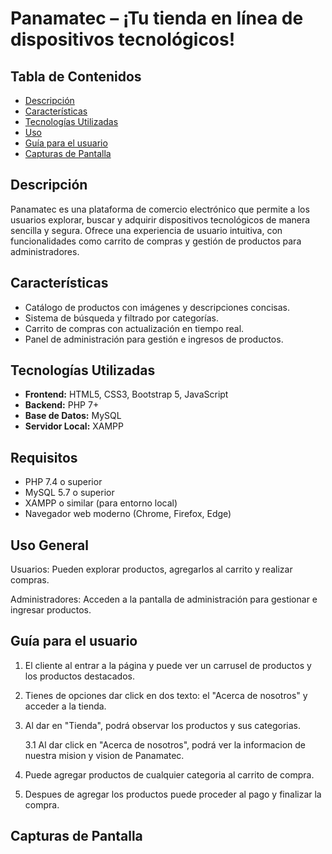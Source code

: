 # Panamatec – ¡Tu tienda en línea de dispositivos tecnológicos!

## Tabla de Contenidos

- [Descripción](#descripción)
- [Características](#características)
- [Tecnologías Utilizadas](#tecnologías-utilizadas)
- [Uso](#uso)
- [Guía para el usuario](#guía-para-el-usuario)
- [Capturas de Pantalla](#capturas-de-pantalla)

## Descripción

Panamatec es una plataforma de comercio electrónico que permite a los usuarios explorar, buscar y adquirir dispositivos tecnológicos de manera sencilla y segura. Ofrece una experiencia de usuario intuitiva, con funcionalidades como carrito de compras y gestión de productos para administradores.

## Características

- Catálogo de productos con imágenes y descripciones concisas.
- Sistema de búsqueda y filtrado por categorías.
- Carrito de compras con actualización en tiempo real.
- Panel de administración para gestión e ingresos de productos.

## Tecnologías Utilizadas

- **Frontend:** HTML5, CSS3, Bootstrap 5, JavaScript
- **Backend:** PHP 7+
- **Base de Datos:** MySQL
- **Servidor Local:** XAMPP

## Requisitos

- PHP 7.4 o superior
- MySQL 5.7 o superior
- XAMPP o similar (para entorno local)
- Navegador web moderno (Chrome, Firefox, Edge)

## Uso General

Usuarios: Pueden explorar productos, agregarlos al carrito y realizar compras.

Administradores: Acceden a la pantalla de administración para gestionar e ingresar productos.

## Guía para el usuario

1. El cliente al entrar a la página y puede ver un carrusel de productos y los productos destacados.

2. Tienes de opciones dar click en dos texto: el "Acerca de nosotros" y acceder a la tienda. 

3. Al dar en "Tienda", podrá observar los productos y sus categorias.

    3.1 Al dar click en "Acerca de nosotros", podrá ver la informacion de nuestra mision y vision de Panamatec.
 
4. Puede agregar productos de cualquier categoria al carrito de compra.

5. Despues de agregar los productos puede proceder al pago y finalizar la compra.

## Capturas de Pantalla 
